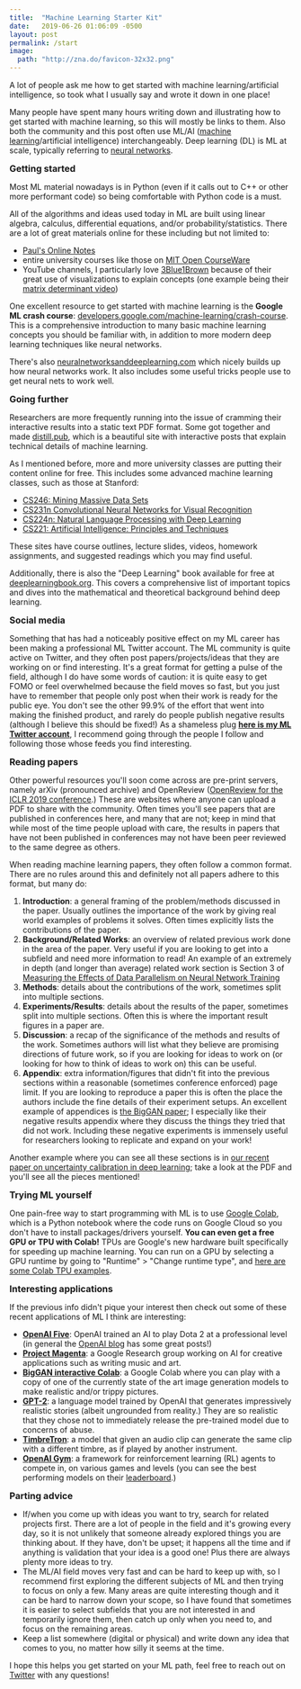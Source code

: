 ```yaml
---
title:  "Machine Learning Starter Kit"
date:   2019-06-26 01:06:09 -0500
layout: post
permalink: /start
image:
  path: "http://zna.do/favicon-32x32.png"
---
```


A lot of people ask me how to get started with machine learning/artificial intelligence, so took what I usually say and wrote it down in one place!

<style>
#site-title {
  color: #fafafa;
}
#hero-image {
  background-image: url("/assets/start/images/thesis_zacknet.png");
}
.section-title {
  font-size: 16px;
}
</style>

<link rel="stylesheet" href="/assets/css/input.css">

<p>Many people have spent many hours writing down and illustrating how to get started with machine learning, so this will mostly be links to them. Also both the community and this post often use ML/AI (<a href="https://xkcd.com/2048/" target="_blank">machine learning</a>/artificial intelligence) interchangeably. Deep learning (DL) is ML at scale, typically referring to <a href="https://xkcd.com/1838/" target="_blank">neural networks</a>.</p>


<b class="section-title">Getting started</b>
<p>Most ML material nowadays is in Python (even if it calls out to C++ or other more performant code) so being comfortable with Python code is a must.</p>

<p>All of the algorithms and ideas used today in ML are built using linear algebra, calculus, differential equations, and/or probability/statistics. There are a lot of great materials online for these including but not limited to:</p>
<ul>
<li><a href="http://tutorial.math.lamar.edu/" target="_blank">Paul's Online Notes</a></li>
<li>entire university courses like those on <a href="https://ocw.mit.edu/courses/find-by-topic/" target="_blank">MIT Open CourseWare</a></li>
<li>YouTube channels, I particularly love <a href="https://www.youtube.com/channel/UCYO_jab_esuFRV4b17AJtAw" target="_blank">3Blue1Brown</a> because of their great use of visualizations to explain concepts (one example being their <a href="https://www.youtube.com/watch?v=Ip3X9LOh2dk" target="_blank">matrix determinant video</a>)</li>
</ul>

<p>One excellent resource to get started with machine learning is the <b>Google ML crash course</b>: <a href="https://developers.google.com/machine-learning/crash-course" target="_blank">developers.google.com/machine-learning/crash-course</a>. This is a comprehensive introduction to many basic machine learning concepts you should be familiar with, in addition to more modern deep learning techniques like neural networks.</p>
<p>There's also <a href="http://neuralnetworksanddeeplearning.com" target="_blank">neuralnetworksanddeeplearning.com</a> which nicely builds up how neural networks work. It also includes some useful tricks people use to get neural nets to work well.</p>


<b class="section-title">Going further</b>
<p>Researchers are more frequently running into the issue of cramming their interactive results into a static text PDF format. Some got together and made <a href="https://distill.pub/" target="_blank">distill.pub</a>, which is a beautiful site with interactive posts that explain technical details of machine learning.</p>

<p>As I mentioned before, more and more university classes are putting their content online for free. This includes some advanced machine learning classes, such as those at Stanford:</p>
<ul>
<li><a href="http://web.stanford.edu/class/cs246/" target="_blank">CS246: Mining Massive Data Sets</a></li>
<li><a href="http://cs231n.github.io/" target="_blank">CS231n Convolutional Neural Networks for Visual Recognition</a></li>
<li><a href="http://web.stanford.edu/class/cs224n/" target="_blank">CS224n: Natural Language Processing with Deep Learning</a></li>
<li><a href="http://web.stanford.edu/class/cs221/" target="_blank">CS221: Artificial Intelligence: Principles and Techniques</a></li>
</ul>
<p>These sites have course outlines, lecture slides, videos, homework assignments, and suggested readings which you may find useful.</p>

<p>Additionally, there is also the "Deep Learning" book available for free at <a href="https://www.deeplearningbook.org" target="_blank">deeplearningbook.org</a>. This covers a comprehensive list of important topics and dives into the mathematical and theoretical background behind deep learning.</p>


<b class="section-title">Social media</b>
<p>Something that has had a noticeably positive effect on my ML career has been making a professional ML Twitter account. The ML community is quite active on Twitter, and they often post papers/projects/ideas that they are working on or find interesting. It's a great format for getting a pulse of the field, although I do have some words of caution: it is quite easy to get FOMO or feel overwhelmed because the field moves so fast, but you just have to remember that people only post when their work is ready for the public eye. You don't see the other 99.9% of the effort that went into making the finished product, and rarely do people publish negative results (although I believe this should be fixed!) As a shameless plug <b><a href="https://twitter.com/zacharynado" target="_blank">here is my ML Twitter account</a></b>, I recommend going through the people I follow and following those whose feeds you find interesting.</p>


<b class="section-title">Reading papers</b>
<p>Other powerful resources you'll soon come across are pre-print servers, namely arXiv (pronounced archive) and OpenReview (<a href="https://openreview.net/group?id=ICLR.cc/2019/Conference" target="_blank">OpenReview for the ICLR 2019 conference</a>.) These are websites where anyone can upload a PDF to share with the community. Often times you'll see papers that are published in conferences here, and many that are not; keep in mind that while most of the time people upload with care, the results in papers that have not been published in conferences may not have been peer reviewed to the same degree as others.</p>

<p>When reading machine learning papers, they often follow a common format. There are no rules around this and definitely not all papers adhere to this format, but many do:</p>
<ol>
<li><b>Introduction</b>: a general framing of the problem/methods discussed in the paper. Usually outlines the importance of the work by giving real world examples of problems it solves. Often times explicitly lists the contributions of the paper.</li>
<li><b>Background/Related Works</b>: an overview of related previous work done in the area of the paper. Very useful if you are looking to get into a subfield and need more information to read! An example of an extremely in depth (and longer than average) related work section is Section 3 of <a href="https://arxiv.org/abs/1811.03600" target="_blank">Measuring the Effects of Data Parallelism on Neural Network Training</a></li>
<li><b>Methods</b>: details about the contributions of the work, sometimes split into multiple sections.</li>
<li><b>Experiments/Results</b>: details about the results of the paper, sometimes split into multiple sections. Often this is where the important result figures in a paper are.</li>
<li><b>Discussion</b>: a recap of the significance of the methods and results of the work. Sometimes authors will list what they believe are promising directions of future work, so if you are looking for ideas to work on (or looking for how to think of ideas to work on) this can be useful.</li>
<li><b>Appendix</b>: extra information/figures that didn't fit into the previous sections within a reasonable (sometimes conference enforced) page limit. If you are looking to reproduce a paper this is often the place the authors include the fine details of their experiment setups. An excellent example of appendices is <a href="https://arxiv.org/abs/1809.11096" target="_blank">the BigGAN paper</a>; I especially like their negative results appendix where they discuss the things they tried that did not work. Including these negative experiments is immensely useful for researchers looking to replicate and expand on your work!</li>
</ol>
<p>Another example where you can see all these sections is in <a href="https://arxiv.org/abs/1906.02530" target="_blank">our recent paper on uncertainty calibration in deep learning</a>; take a look at the PDF and you'll see all the pieces mentioned!</p>


<b class="section-title">Trying ML yourself</b>
<p>One pain-free way to start programming with ML is to use <a href="https://colab.research.google.com" target="_blank">Google Colab</a>, which is a Python notebook where the code runs on Google Cloud so you don't have to install packages/drivers yourself. <b>You can even get a free GPU or TPU with Colab!</b> TPUs are Google's new hardware built specifically for speeding up machine learning. You can run on a GPU by selecting a GPU runtime by going to "Runtime" > "Change runtime type", and <a href="https://cloud.google.com/tpu/docs/colabs" target="_blank">here are some Colab TPU examples</a>.</p>


<b class="section-title">Interesting applications</b>
<p>If the previous info didn't pique your interest then check out some of these recent applications of ML I think are interesting:</p>

<ul>
<li><b><a href="https://openai.com/blog/how-to-train-your-openai-five/" target="_blank">OpenAI Five</a></b>: OpenAI trained an AI to play Dota 2 at a professional level (in general the <a href="https://openai.com/blog/" target="_blank">OpenAI blog</a> has some great posts!)</li>
<li><b><a href="https://magenta.tensorflow.org/" target="_blank">Project Magenta</a></b>: a Google Research group working on AI for creative applications such as writing music and art.</li>
<li><b><a href="https://colab.research.google.com/drive/1rqDwIddy0eunhhV8yrznG4SNiB5XWFJJ" target="_blank">BigGAN interactive Colab</a></b>: a Google Colab where you can play with a copy of one of the currently state of the art image generation models to make realistic and/or trippy pictures.</li>
<li><b><a href="https://openai.com/blog/better-language-models/" target="_blank">GPT-2</a></b>: a language model trained by OpenAI that generates impressively realistic stories (albeit ungrounded from reality.) They are so realistic that they chose not to immediately release the pre-trained model due to concerns of abuse.</li>
<li><b><a href="https://www.youtube.com/watch?v=YQAupr7JxNY" target="_blank">TimbreTron</a></b>: a model that given an audio clip can generate the same clip with a different timbre, as if played by another instrument.</li>
<li><b><a href="https://gym.openai.com/" target="_blank">OpenAI Gym</a></b>: a framework for reinforcement learning (RL) agents to compete in, on various games and levels (you can see the best performing models on their <a href="https://github.com/openai/gym/wiki/Leaderboard" target="_blank">leaderboard</a>.)</li>
</ul>

<b class="section-title">Parting advice</b>
<ul>
<li>If/when you come up with ideas you want to try, search for related projects first. There are a lot of people in the field and it's growing every day, so it is not unlikely that someone already explored things you are thinking about. If they have, don't be upset; it happens all the time and if anything is validation that your idea is a good one! Plus there are always plenty more ideas to try.</li>
<li>The ML/AI field moves very fast and can be hard to keep up with, so I recommend first exploring the different subjects of ML and then trying to focus on only a few. Many areas are quite interesting though and it can be hard to narrow down your scope, so I have found that sometimes it is easier to select subfields that you are not interested in and temporarily ignore them, then catch up only when you need to, and focus on the remaining areas.</li>
<li>Keep a list somewhere (digital or physical) and write down any idea that comes to you, no matter how silly it seems at the time.</li>
</ul>
<p>I hope this helps you get started on your ML path, feel free to reach out on <a href="https://twitter.com/zacharynado" target="_blank">Twitter</a> with any questions!</p>
